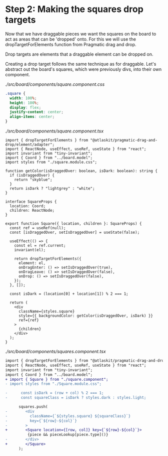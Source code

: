 # Step 2: Making the squares drop targets

Now that we have draggable pieces we want the squares on the board to act as areas that can be 'dropped' onto. For this we will use the dropTargetForElements function from Pragmatic drag and drop.

Drop targets are elements that a draggable element can be dropped on.

Creating a drop target follows the same technique as for draggable. Let's abstract out the board's squares, which were previously divs, into their own component.

_./src/board/components/square.component.css_

```css
.square {
  width: 100%;
  height: 100%;
  display: flex;
  justify-content: center;
  align-items: center;
}
```

_./src/board/components/square.component.tsx_

```tsx
import { dropTargetForElements } from "@atlaskit/pragmatic-drag-and-drop/element/adapter";
import { ReactNode, useEffect, useRef, useState } from "react";
import invariant from "tiny-invariant";
import { Coord } from "../board.model";
import styles from "./square.module.css";

function getColor(isDraggedOver: boolean, isDark: boolean): string {
  if (isDraggedOver) {
    return "skyblue";
  }
  return isDark ? "lightgrey" : "white";
}

interface SquareProps {
  location: Coord;
  children: ReactNode;
}

export function Square({ location, children }: SquareProps) {
  const ref = useRef(null);
  const [isDraggedOver, setIsDraggedOver] = useState(false);

  useEffect(() => {
    const el = ref.current;
    invariant(el);

    return dropTargetForElements({
      element: el,
      onDragEnter: () => setIsDraggedOver(true),
      onDragLeave: () => setIsDraggedOver(false),
      onDrop: () => setIsDraggedOver(false),
    });
  }, []);

  const isDark = (location[0] + location[1]) % 2 === 1;

  return (
    <div
      className={styles.square}
      style={{ backgroundColor: getColor(isDraggedOver, isDark) }}
      ref={ref}
    >
      {children}
    </div>
  );
}
```

_./src/board/components/squares.component.tsx_

```diff
import { dropTargetForElements } from "@atlaskit/pragmatic-drag-and-drop/dist/types/adapter/element-adapter";
import { ReactNode, useEffect, useRef, useState } from "react";
import invariant from "tiny-invariant";
import { Coord } from "../board.model";
+ import { Square } from "./square.component";
- import styles from "./Square.module.css";
```

```diff
-      const isDark = (row + col) % 2 === 1;
-      const squareClass = isDark ? styles.dark : styles.light;

      squares.push(
-        <div
-          className={`${styles.square} ${squareClass}`}
-          key={`${row}-${col}`}
-        >
+        <Square location={[row, col]} key={`${row}-${col}`}>
          {piece && pieceLookup[piece.type]()}
-        </div>
+        </Square>
      );
```



